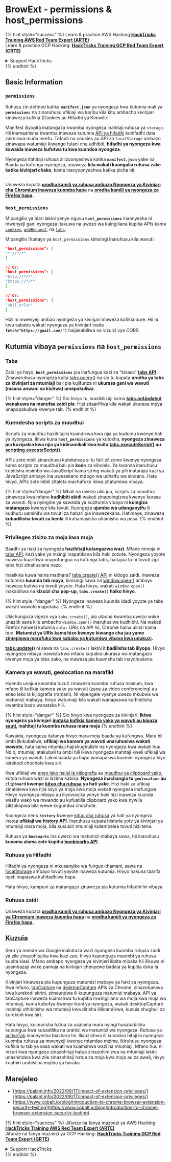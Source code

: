 # BrowExt - permissions & host\_permissions

{% hint style="success" %}
Learn & practice AWS Hacking:<img src="/.gitbook/assets/arte.png" alt="" data-size="line">[**HackTricks Training AWS Red Team Expert (ARTE)**](https://training.hacktricks.xyz/courses/arte)<img src="/.gitbook/assets/arte.png" alt="" data-size="line">\
Learn & practice GCP Hacking: <img src="/.gitbook/assets/grte.png" alt="" data-size="line">[**HackTricks Training GCP Red Team Expert (GRTE)**<img src="/.gitbook/assets/grte.png" alt="" data-size="line">](https://training.hacktricks.xyz/courses/grte)

<details>

<summary>Support HackTricks</summary>

* Check the [**subscription plans**](https://github.com/sponsors/carlospolop)!
* **Join the** 💬 [**Discord group**](https://discord.gg/hRep4RUj7f) or the [**telegram group**](https://t.me/peass) or **follow** us on **Twitter** 🐦 [**@hacktricks\_live**](https://twitter.com/hacktricks\_live)**.**
* **Share hacking tricks by submitting PRs to the** [**HackTricks**](https://github.com/carlospolop/hacktricks) and [**HackTricks Cloud**](https://github.com/carlospolop/hacktricks-cloud) github repos.

</details>
{% endhint %}

## Basic Information

### **`permissions`**

Ruhusa zin defined katika **`manifest.json`** ya nyongeza kwa kutumia mali ya **`permissions`** na zinaruhusu ufikiaji wa karibu kila kitu ambacho kivinjari kinaweza kufikia (Cookies au Hifadhi ya Kimwili):

Manifest iliyopita inatangaza kwamba nyongeza inahitaji ruhusa ya `storage`. Hii inamaanisha kwamba inaweza kutumia [API ya hifadhi](https://developer.mozilla.org/en-US/docs/Mozilla/Add-ons/WebExtensions/API/storage) kuhifadhi data zake kwa muda mrefu. Tofauti na cookies au API za `localStorage` ambazo zinawapa watumiaji kiwango fulani cha udhibiti, **hifadhi ya nyongeza kwa kawaida inaweza kufutwa tu kwa kuondoa nyongeza**.

Nyongeza itahitaji ruhusa zilizoonyeshwa katika **`manifest.json`** yake na Baada ya kufunga nyongeza, unaweza **kila wakati kuangalia ruhusa zake katika kivinjari chako**, kama inavyoonyeshwa katika picha hii:

<figure><img src="../../.gitbook/assets/image (18).png" alt=""><figcaption></figcaption></figure>

Unaweza kupata [**orodha kamili ya ruhusa ambazo Nyongeza ya Kivinjari cha Chromium inaweza kuomba hapa**](https://developer.chrome.com/docs/extensions/develop/concepts/declare-permissions#permissions) na [**orodha kamili ya nyongeza za Firefox hapa**](https://developer.mozilla.org/en-US/docs/Mozilla/Add-ons/WebExtensions/manifest.json/permissions#api\_permissions)**.**

### `host_permissions`

Mipangilio ya hiari lakini yenye nguvu **`host_permissions`** inaonyesha ni mwenyeji gani nyongeza itakuwa na uwezo wa kuingiliana kupitia APIs kama [`cookies`](https://developer.mozilla.org/en-US/docs/Mozilla/Add-ons/WebExtensions/API/cookies), [`webRequest`](https://developer.mozilla.org/en-US/docs/Mozilla/Add-ons/WebExtensions/API/webRequest), na [`tabs`](https://developer.mozilla.org/en-US/docs/Mozilla/Add-ons/WebExtensions/API/tabs).

Mipangilio ifuatayo ya `host_permissions` kimsingi inaruhusu kila wavuti:
```json
"host_permissions": [
"*://*/*"
]

// Or:
"host_permissions": [
"http://*/*",
"https://*/*"
]

// Or:
"host_permissions": [
"<all_urls>"
]
```
Hizi ni mwenyeji ambao nyongeza ya kivinjari inaweza kufikia bure. Hii ni kwa sababu wakati nyongeza ya kivinjari inaita **`fetch("https://gmail.com/")`** haijakabiliwa na vizuizi vya CORS.

## Kutumia vibaya `permissions` na `host_permissions`

### Tabs

Zaidi ya hayo, **`host_permissions`** pia inafungua kazi za “kisasa” [**tabs API**](https://developer.mozilla.org/en-US/docs/Mozilla/Add-ons/WebExtensions/API/tabs) **.** Zinawaruhusu nyongeza kuita [tabs.query()](https://developer.mozilla.org/en-US/docs/Mozilla/Add-ons/WebExtensions/API/tabs/query) na sio tu kupata **orodha ya tabs za kivinjari za mtumiaji** bali pia kujifunza ni **ukurasa gani wa wavuti (maana anwani na kichwa) umepakuliwa**.

{% hint style="danger" %}
Sio hivyo tu, wasikilizaji kama [**tabs.onUpdated**](https://developer.mozilla.org/en-US/docs/Mozilla/Add-ons/WebExtensions/API/tabs/onUpdated) **wanakuwa na manufaa zaidi pia**. Hizi zitaarifiwa kila wakati ukurasa mpya unapopakuliwa kwenye tab.
{% endhint %}

### Kuendesha scripts za maudhui <a href="#running-content-scripts" id="running-content-scripts"></a>

Scripts za maudhui hazihitajiki kuandikwa kwa njia ya kudumu kwenye hati ya nyongeza. Ikiwa kuna **`host_permissions`** ya kutosha, **nyongeza zinaweza pia kuzipakia kwa njia ya kidinamikali kwa kuita** [**tabs.executeScript()**](https://developer.mozilla.org/en-US/docs/Mozilla/Add-ons/WebExtensions/API/tabs/executeScript) **au** [**scripting.executeScript()**](https://developer.mozilla.org/en-US/docs/Mozilla/Add-ons/WebExtensions/API/scripting/executeScript).

APIs zote mbili zinaruhusu kutekeleza si tu faili zilizomo kwenye nyongeza kama scripts za maudhui bali pia **kod**e za kiholela. Ya kwanza inaruhusu kupitisha msimbo wa JavaScript kama string wakati ya pili inatarajia kazi ya JavaScript ambayo ina uwezekano mdogo wa udhaifu wa sindano. Hata hivyo, APIs zote mbili zitaleta machafuko ikiwa zitatumiwa vibaya.

{% hint style="danger" %}
Mbali na uwezo ulio juu, scripts za maudhui zinaweza kwa mfano **kudhibiti akidi** wakati zinapoingizwa kwenye kurasa za wavuti. Njia nyingine ya kawaida ya kuzitumia vibaya ni **kuingiza matangazo** kwenye kila tovuti. Kuongeza **ujumbe wa udanganyifu** ili kudhuru uaminifu wa tovuti za habari pia inawezekana. Hatimaye, zinaweza **kubadilisha tovuti za benki** ili kuhamasisha uhamisho wa pesa.
{% endhint %}

### Privileges zisizo za moja kwa moja <a href="#implicit-privileges" id="implicit-privileges"></a>

Baadhi ya haki za nyongeza **hazihitaji kutangazwa wazi**. Mfano mmoja ni [tabs API](https://developer.mozilla.org/en-US/docs/Mozilla/Add-ons/WebExtensions/API/tabs): kazi yake ya msingi inapatikana bila haki zozote. Nyongeza yoyote inaweza kuarifiwa unapofungua na kufunga tabs, haitajua tu ni tovuti zipi tabs hizi zinahusiana nazo.

Inasikika kuwa haina madhara? [tabs.create() API](https://developer.mozilla.org/en-US/docs/Mozilla/Add-ons/WebExtensions/API/tabs/create) ni kidogo zaidi. Inaweza kutumika **kuunda tab mpya**, kimsingi sawa na [window.open()](https://developer.mozilla.org/en-US/docs/Web/API/Window/open) ambayo inaweza kuitwa na tovuti yoyote. Hata hivyo, wakati `window.open()` inakabiliwa na **kizuizi cha pop-up, `tabs.create()` haiko hivyo**.

{% hint style="danger" %}
Nyongeza inaweza kuunda idadi yoyote ya tabs wakati wowote inapotaka.
{% endhint %}

Ukichunguza vigezo vya `tabs.create()`, pia utaona kwamba uwezo wake unazidi sana kile ambacho `window.open()` inaruhusiwa kudhibiti. Na wakati Firefox haiwezi kutumia `data:` URIs na API hii, Chrome haina ulinzi kama huo. **Matumizi ya URIs kama hizo kwenye kiwango cha juu yame** [**zimepigwa marufuku kwa sababu ya kutumiwa vibaya kwa udukuzi**](https://bugzilla.mozilla.org/show\_bug.cgi?id=1331351)**.**

[**tabs.update()**](https://developer.mozilla.org/en-US/docs/Mozilla/Add-ons/WebExtensions/API/tabs/update) ni sawa na `tabs.create()` lakini it **badilisha tab iliyopo**. Hivyo nyongeza mbaya inaweza kwa mfano kupakia ukurasa wa matangazo kwenye moja ya tabs zako, na inaweza pia kuamsha tab inayohusiana.

### Kamera ya wavuti, geolocation na marafiki <a href="#webcam-geolocation-and-friends" id="webcam-geolocation-and-friends"></a>

Huenda unajua kwamba tovuti zinaweza kuomba ruhusa maalum, kwa mfano ili kufikia kamera yako ya wavuti (zana za video conferencing) au eneo lako la kijiografia (ramani). Ni vipengele vyenye uwezo mkubwa wa matumizi mabaya, hivyo watumiaji kila wakati wanapaswa kuthibitisha kwamba bado wanataka hili.

{% hint style="danger" %}
Sio hivyo kwa nyongeza za kivinjari. **Ikiwa nyongeza ya kivinjari** [**inataka kufikia kamera yako ya wavuti au kipaza sauti**](https://developer.mozilla.org/en-US/docs/Web/API/MediaDevices/getUserMedia)**, inahitaji tu kuomba ruhusa mara moja**
{% endhint %}

Kawaida, nyongeza itafanya hivyo mara moja baada ya kufungwa. Mara hii ombi likikubaliwa, **ufikiaji wa kamera ya wavuti unaruhusiwa wakati wowote**, hata kama mtumiaji hajishughulishi na nyongeza kwa wakati huu. Ndio, mtumiaji atakubali tu ombi hili ikiwa nyongeza inahitaji kweli ufikiaji wa kamera ya wavuti. Lakini baada ya hapo wanapaswa kuamini nyongeza hiyo isirekodi chochote kwa siri.

Kwa ufikiaji wa [eneo lako halisi la kijiografia](https://developer.mozilla.org/en-US/docs/Web/API/Geolocation) au [maudhui ya clipboard yako](https://developer.mozilla.org/en-US/docs/Web/API/Clipboard\_API), kutoa ruhusa wazi si lazima kabisa. **Nyongeza inachangia tu `geolocation` au `clipboard` kwenye** [**kituo cha ruhusa**](https://developer.mozilla.org/en-US/docs/Mozilla/Add-ons/WebExtensions/manifest.json/permissions) **ya hati yake**. Hizi haki za ufikiaji zinatolewa kwa njia isiyo ya moja kwa moja wakati nyongeza inafungwa. Hivyo nyongeza mbaya au iliyovunjika yenye haki hizi inaweza kuunda wasifu wako wa mwendo au kufuatilia clipboard yako kwa nywila zilizokopwa bila wewe kugundua chochote.

Kuongeza neno **`history`** kwenye [kituo cha ruhusa](https://developer.mozilla.org/en-US/docs/Mozilla/Add-ons/WebExtensions/manifest.json/permissions) ya hati ya nyongeza inatoa **ufikiaji wa** [**history API**](https://developer.mozilla.org/en-US/docs/Mozilla/Add-ons/WebExtensions/API/history). Inaruhusu kupata historia yote ya kivinjari ya mtumiaji mara moja, bila kusubiri mtumiaji kutembelea tovuti hizi tena.

Ruhusa ya **`bookmarks`** ina uwezo wa matumizi mabaya sawa, hii inaruhusu **kusoma alama zote kupitia** [**bookmarks API**](https://developer.mozilla.org/en-US/docs/Mozilla/Add-ons/WebExtensions/API/bookmarks).

### Ruhusa ya Hifadhi <a href="#the-storage-permission" id="the-storage-permission"></a>

Hifadhi ya nyongeza ni mkusanyiko wa funguo-thamani, sawa na [localStorage](https://developer.mozilla.org/en-US/docs/Web/API/Window/localStorage) ambayo tovuti yoyote inaweza kutumia. Hivyo hakuna taarifa nyeti inapaswa kuhifadhiwa hapa.

Hata hivyo, kampuni za matangazo zinaweza pia kutumia hifadhi hii vibaya.

### Ruhusa zaidi

Unaweza kupata [**orodha kamili ya ruhusa ambazo Nyongeza ya Kivinjari ya Chromium inaweza kuomba hapa**](https://developer.chrome.com/docs/extensions/develop/concepts/declare-permissions#permissions) na [**orodha kamili ya nyongeza za Firefox hapa**](https://developer.mozilla.org/en-US/docs/Mozilla/Add-ons/WebExtensions/manifest.json/permissions#api\_permissions)**.**

## Kuzuia <a href="#why-not-restrict-extension-privileges" id="why-not-restrict-extension-privileges"></a>

Sera ya mende wa Google inakataza wazi nyongeza kuomba ruhusa zaidi ya zile zinazohitajika kwa kazi zao, hivyo kupunguza maombi ya ruhusa kupita kiasi. Mfano ambapo nyongeza ya kivinjari ilipita mipaka hii ilikuwa ni usambazaji wake pamoja na kivinjari chenyewe badala ya kupitia duka la nyongeza.

Kivinjari kinaweza pia kupunguza matumizi mabaya ya haki za nyongeza. Kwa mfano, [tabCapture](https://developer.chrome.com/docs/extensions/reference/tabCapture/) na [desktopCapture](https://developer.chrome.com/docs/extensions/reference/desktopCapture/) APIs za Chrome, zinazotumiwa kwa kurekodi skrini, zimeundwa ili kupunguza matumizi mabaya. API ya tabCapture inaweza kuamshwa tu kupitia mwingiliano wa moja kwa moja wa mtumiaji, kama kubofya kwenye ikoni ya nyongeza, wakati desktopCapture inahitaji uthibitisho wa mtumiaji kwa dirisha lililoandikwa, kuzuia shughuli za kurekodi kwa siri.

Hata hivyo, kuimarisha hatua za usalama mara nyingi husababisha kupungua kwa kubadilika na urahisi wa matumizi wa nyongeza. Ruhusa ya [activeTab](https://developer.mozilla.org/en-US/docs/Mozilla/Add-ons/WebExtensions/manifest.json/permissions#activetab\_permission) inaonyesha biashara hii. Ilianzishwa ili kuondoa hitaji la nyongeza kuomba ruhusa za mwenyeji kwenye mtandao mzima, ikiruhusu nyongeza kufikia tu tab ya sasa wakati wa kuamshwa wazi na mtumiaji. Mfano huu ni mzuri kwa nyongeza zinazohitaji hatua zinazohimizwa na mtumiaji lakini unashindwa kwa zile zinazohitaji hatua za moja kwa moja au za awali, hivyo kuathiri urahisi na majibu ya haraka.

## **Marejeleo**

* [https://palant.info/2022/08/17/impact-of-extension-privileges/](https://palant.info/2022/08/17/impact-of-extension-privileges/)
* [https://www.cobalt.io/blog/introduction-to-chrome-browser-extension-security-testing](https://www.cobalt.io/blog/introduction-to-chrome-browser-extension-security-testing)

{% hint style="success" %}
Jifunze na fanya mazoezi ya AWS Hacking:<img src="/.gitbook/assets/arte.png" alt="" data-size="line">[**HackTricks Training AWS Red Team Expert (ARTE)**](https://training.hacktricks.xyz/courses/arte)<img src="/.gitbook/assets/arte.png" alt="" data-size="line">\
Jifunze na fanya mazoezi ya GCP Hacking: <img src="/.gitbook/assets/grte.png" alt="" data-size="line">[**HackTricks Training GCP Red Team Expert (GRTE)**<img src="/.gitbook/assets/grte.png" alt="" data-size="line">](https://training.hacktricks.xyz/courses/grte)

<details>

<summary>Support HackTricks</summary>

* Angalia [**mpango wa usajili**](https://github.com/sponsors/carlospolop)!
* **Jiunge na** 💬 [**kikundi cha Discord**](https://discord.gg/hRep4RUj7f) au [**kikundi cha telegram**](https://t.me/peass) au **fuata** sisi kwenye **Twitter** 🐦 [**@hacktricks\_live**](https://twitter.com/hacktricks\_live)**.**
* **Shiriki mbinu za udukuzi kwa kuwasilisha PRs kwa** [**HackTricks**](https://github.com/carlospolop/hacktricks) na [**HackTricks Cloud**](https://github.com/carlospolop/hacktricks-cloud) repos za github.

</details>
{% endhint %}
